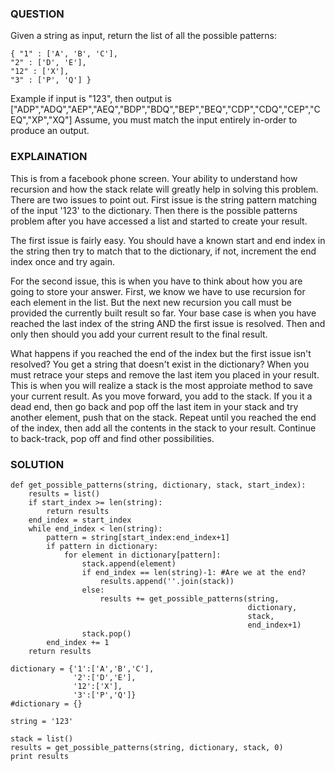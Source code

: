 ### QUESTION
Given a string as input, return the list of all the possible patterns:

```
{ "1" : ['A', 'B', 'C'],
"2" : ['D', 'E'],
"12" : ['X'],
"3" : ['P', 'Q'] }
```

Example if input is "123", then output is ["ADP","ADQ","AEP","AEQ","BDP","BDQ","BEP","BEQ","CDP","CDQ","CEP","CEQ","XP","XQ"]
Assume, you must match the input entirely in-order to produce an output.


### EXPLAINATION
This is from a facebook phone screen.
Your ability to understand how recursion and how the stack relate will greatly help in solving this problem.
There are two issues to point out. First issue is the string pattern matching of the input '123' to the dictionary. Then there is the possible patterns problem after you have accessed a list and started to create your result.

The first issue is fairly easy. You should have a known start and end index in the string then try to match that to the dictionary, if not, increment the end index once and try again.

For the second issue, this is when you have to think about how you are going to store your answer. First, we know we have to use recursion for each element in the list. But the next new recursion you call must be provided the currently built result so far. Your base case is when you have reached the last index of the string AND the first issue is resolved. Then and only then should you add your current result to the final result. 

What happens if you reached the end of the index but the first issue isn't resolved? You get a string that doesn't exist in the dictionary? When you must retrace your steps and remove the last item you placed in your result. This is when you will realize a stack is the most approiate method to save your current result. As you move forward, you add to the stack. If you it a dead end, then go back and pop off the last item in your stack and try another element, push that on the stack. Repeat until you reached the end of the index, then add all the contents in the stack to your result. Continue to back-track, pop off and find other possibilities.

### SOLUTION
```
def get_possible_patterns(string, dictionary, stack, start_index):
    results = list()
    if start_index >= len(string):
        return results
    end_index = start_index
    while end_index < len(string):
        pattern = string[start_index:end_index+1]
        if pattern in dictionary:
            for element in dictionary[pattern]:
                stack.append(element)
                if end_index == len(string)-1: #Are we at the end?
                    results.append(''.join(stack))
                else:
                    results += get_possible_patterns(string, 
                                                     dictionary, 
                                                     stack, 
                                                     end_index+1)
                stack.pop()
        end_index += 1
    return results

dictionary = {'1':['A','B','C'],
              '2':['D','E'],
              '12':['X'],
              '3':['P','Q']}
#dictionary = {}

string = '123'

stack = list()
results = get_possible_patterns(string, dictionary, stack, 0)
print results
```
